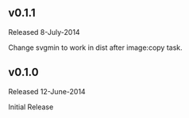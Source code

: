## v0.1.1
Released 8-July-2014

Change svgmin to work in dist after image:copy task.

## v0.1.0
Released 12-June-2014

Initial Release